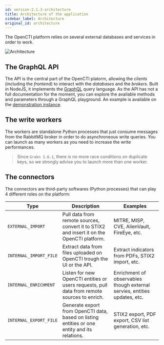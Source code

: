 ```yaml
---
id: version-2.1.3-architecture
title: Architecture of the application
sidebar_label: Architecture
original_id: architecture
---
```


The OpenCTI platform relies on several external databases and services in order to work. 

![Architecture](assets/getting-started/architecture.png "Architecture")

## The GraphQL API

The API is the central part of the OpenCTI platorm, allowing the *clients* (including the *frontend*) to interact with the *databases* and the *brokers*. Built in NodeJS, it implements the [GraphQL](https://graphql.org/) query language. As the API has not a full documentation for the moment, you can explore the available methods and parameters through a GraphQL playground. An example is available on the [demonstration instance](https://demo.opencti.io/graphql).

## The write workers

The workers are standalone Python processes that just consume messages from the RabbitMQ broker in order to do asynchroneous write queries. You can launch as many workers as you need to increase the write performances.

> Since `Grakn 1.6.1`, there is no more race conditions on duplicate keys, so we strongly advise you to launch more than one worker.

## The connectors

The connectors are third-party softwares (Python processes) that can play 4 different roles on the platform:

| Type                    | Description                                                                                  | Examples                                                                      | 
| ----------------------- |----------------------------------------------------------------------------------------------| ------------------------------------------------------------------------------|
| `EXTERNAL_IMPORT`       | Pull data from remote sources, convert it to STIX2 and insert it on the OpenCTI platform.    | MITRE, MISP, CVE, AlienVault, FireEye, etc.                                   |
| `INTERNAL_IMPORT_FILE`  | Extract data from files uploaded on OpenCTI trough the UI or the API.                        | Extract indicators from PDFs, STIX2 import, etc.                              |
| `INTERNAL_ENRICHMENT`   | Listen for new OpenCTI entities or users requests, pull data from remote sources to enrich.  | Enrichment of observables though external servies, entities updates, etc.     |
| `INTERNAL_EXPORT_FILE`  | Generate export from OpenCTI data, based on listing entities or one entity and its relations.| STIX2 export, PDF export, CSV list generation, etc.                           |